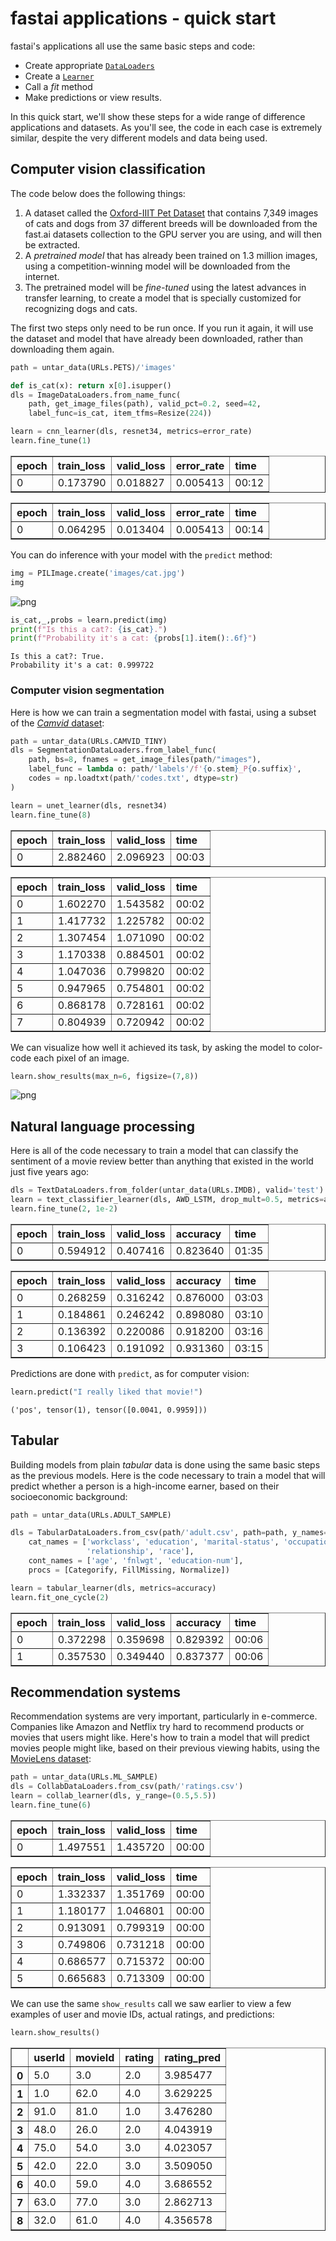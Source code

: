 # fastai applications - quick start



fastai's applications all use the same basic steps and code:

- Create appropriate [`DataLoaders`](/data.core.html#DataLoaders)
- Create a [`Learner`](/learner.html#Learner)
- Call a *fit* method
- Make predictions or view results.

In this quick start, we'll show these steps for a wide range of difference applications and datasets. As you'll see, the code in each case is extremely similar, despite the very different models and data being used.

## Computer vision classification

The code below does the following things:

1. A dataset called the [Oxford-IIIT Pet Dataset](http://www.robots.ox.ac.uk/~vgg/data/pets/) that contains 7,349 images of cats and dogs from 37 different breeds will be downloaded from the fast.ai datasets collection to the GPU server you are using, and will then be extracted.
2. A *pretrained model* that has already been trained on 1.3 million images, using a competition-winning model will be downloaded from the internet.
3. The pretrained model will be *fine-tuned* using the latest advances in transfer learning, to create a model that is specially customized for recognizing dogs and cats.

The first two steps only need to be run once. If you run it again, it will use the dataset and model that have already been downloaded, rather than downloading them again.

```python
path = untar_data(URLs.PETS)/'images'

def is_cat(x): return x[0].isupper()
dls = ImageDataLoaders.from_name_func(
    path, get_image_files(path), valid_pct=0.2, seed=42,
    label_func=is_cat, item_tfms=Resize(224))

learn = cnn_learner(dls, resnet34, metrics=error_rate)
learn.fine_tune(1)
```


<table border="1" class="dataframe">
  <thead>
    <tr style="text-align: left;">
      <th>epoch</th>
      <th>train_loss</th>
      <th>valid_loss</th>
      <th>error_rate</th>
      <th>time</th>
    </tr>
  </thead>
  <tbody>
    <tr>
      <td>0</td>
      <td>0.173790</td>
      <td>0.018827</td>
      <td>0.005413</td>
      <td>00:12</td>
    </tr>
  </tbody>
</table>



<table border="1" class="dataframe">
  <thead>
    <tr style="text-align: left;">
      <th>epoch</th>
      <th>train_loss</th>
      <th>valid_loss</th>
      <th>error_rate</th>
      <th>time</th>
    </tr>
  </thead>
  <tbody>
    <tr>
      <td>0</td>
      <td>0.064295</td>
      <td>0.013404</td>
      <td>0.005413</td>
      <td>00:14</td>
    </tr>
  </tbody>
</table>


You can do inference with your model with the `predict` method:

```python
img = PILImage.create('images/cat.jpg')
img
```




![png](output_6_0.png)



```python
is_cat,_,probs = learn.predict(img)
print(f"Is this a cat?: {is_cat}.")
print(f"Probability it's a cat: {probs[1].item():.6f}")
```





    Is this a cat?: True.
    Probability it's a cat: 0.999722


### Computer vision segmentation

Here is how we can train a segmentation model with fastai, using a subset of the [*Camvid* dataset](http://www0.cs.ucl.ac.uk/staff/G.Brostow/papers/Brostow_2009-PRL.pdf):

```python
path = untar_data(URLs.CAMVID_TINY)
dls = SegmentationDataLoaders.from_label_func(
    path, bs=8, fnames = get_image_files(path/"images"),
    label_func = lambda o: path/'labels'/f'{o.stem}_P{o.suffix}',
    codes = np.loadtxt(path/'codes.txt', dtype=str)
)

learn = unet_learner(dls, resnet34)
learn.fine_tune(8)
```


<table border="1" class="dataframe">
  <thead>
    <tr style="text-align: left;">
      <th>epoch</th>
      <th>train_loss</th>
      <th>valid_loss</th>
      <th>time</th>
    </tr>
  </thead>
  <tbody>
    <tr>
      <td>0</td>
      <td>2.882460</td>
      <td>2.096923</td>
      <td>00:03</td>
    </tr>
  </tbody>
</table>



<table border="1" class="dataframe">
  <thead>
    <tr style="text-align: left;">
      <th>epoch</th>
      <th>train_loss</th>
      <th>valid_loss</th>
      <th>time</th>
    </tr>
  </thead>
  <tbody>
    <tr>
      <td>0</td>
      <td>1.602270</td>
      <td>1.543582</td>
      <td>00:02</td>
    </tr>
    <tr>
      <td>1</td>
      <td>1.417732</td>
      <td>1.225782</td>
      <td>00:02</td>
    </tr>
    <tr>
      <td>2</td>
      <td>1.307454</td>
      <td>1.071090</td>
      <td>00:02</td>
    </tr>
    <tr>
      <td>3</td>
      <td>1.170338</td>
      <td>0.884501</td>
      <td>00:02</td>
    </tr>
    <tr>
      <td>4</td>
      <td>1.047036</td>
      <td>0.799820</td>
      <td>00:02</td>
    </tr>
    <tr>
      <td>5</td>
      <td>0.947965</td>
      <td>0.754801</td>
      <td>00:02</td>
    </tr>
    <tr>
      <td>6</td>
      <td>0.868178</td>
      <td>0.728161</td>
      <td>00:02</td>
    </tr>
    <tr>
      <td>7</td>
      <td>0.804939</td>
      <td>0.720942</td>
      <td>00:02</td>
    </tr>
  </tbody>
</table>


We can visualize how well it achieved its task, by asking the model to color-code each pixel of an image.

```python
learn.show_results(max_n=6, figsize=(7,8))
```






![png](output_12_1.png)


## Natural language processing

Here is all of the code necessary to train a model that can classify the sentiment of a movie review better than anything that existed in the world just five years ago:

```python
dls = TextDataLoaders.from_folder(untar_data(URLs.IMDB), valid='test')
learn = text_classifier_learner(dls, AWD_LSTM, drop_mult=0.5, metrics=accuracy)
learn.fine_tune(2, 1e-2)
```






<table border="1" class="dataframe">
  <thead>
    <tr style="text-align: left;">
      <th>epoch</th>
      <th>train_loss</th>
      <th>valid_loss</th>
      <th>accuracy</th>
      <th>time</th>
    </tr>
  </thead>
  <tbody>
    <tr>
      <td>0</td>
      <td>0.594912</td>
      <td>0.407416</td>
      <td>0.823640</td>
      <td>01:35</td>
    </tr>
  </tbody>
</table>



<table border="1" class="dataframe">
  <thead>
    <tr style="text-align: left;">
      <th>epoch</th>
      <th>train_loss</th>
      <th>valid_loss</th>
      <th>accuracy</th>
      <th>time</th>
    </tr>
  </thead>
  <tbody>
    <tr>
      <td>0</td>
      <td>0.268259</td>
      <td>0.316242</td>
      <td>0.876000</td>
      <td>03:03</td>
    </tr>
    <tr>
      <td>1</td>
      <td>0.184861</td>
      <td>0.246242</td>
      <td>0.898080</td>
      <td>03:10</td>
    </tr>
    <tr>
      <td>2</td>
      <td>0.136392</td>
      <td>0.220086</td>
      <td>0.918200</td>
      <td>03:16</td>
    </tr>
    <tr>
      <td>3</td>
      <td>0.106423</td>
      <td>0.191092</td>
      <td>0.931360</td>
      <td>03:15</td>
    </tr>
  </tbody>
</table>


Predictions are done with `predict`, as for computer vision:

```python
learn.predict("I really liked that movie!")
```








    ('pos', tensor(1), tensor([0.0041, 0.9959]))



## Tabular

Building models from plain *tabular* data is done using the same basic steps as the previous models. Here is the code necessary to train a model that will predict whether a person is a high-income earner, based on their socioeconomic background:

```python
path = untar_data(URLs.ADULT_SAMPLE)

dls = TabularDataLoaders.from_csv(path/'adult.csv', path=path, y_names="salary",
    cat_names = ['workclass', 'education', 'marital-status', 'occupation',
                 'relationship', 'race'],
    cont_names = ['age', 'fnlwgt', 'education-num'],
    procs = [Categorify, FillMissing, Normalize])

learn = tabular_learner(dls, metrics=accuracy)
learn.fit_one_cycle(2)
```


<table border="1" class="dataframe">
  <thead>
    <tr style="text-align: left;">
      <th>epoch</th>
      <th>train_loss</th>
      <th>valid_loss</th>
      <th>accuracy</th>
      <th>time</th>
    </tr>
  </thead>
  <tbody>
    <tr>
      <td>0</td>
      <td>0.372298</td>
      <td>0.359698</td>
      <td>0.829392</td>
      <td>00:06</td>
    </tr>
    <tr>
      <td>1</td>
      <td>0.357530</td>
      <td>0.349440</td>
      <td>0.837377</td>
      <td>00:06</td>
    </tr>
  </tbody>
</table>


## Recommendation systems

Recommendation systems are very important, particularly in e-commerce. Companies like Amazon and Netflix try hard to recommend products or movies that users might like. Here's how to train a model that will predict movies people might like, based on their previous viewing habits, using the [MovieLens dataset](https://doi.org/10.1145/2827872):

```python
path = untar_data(URLs.ML_SAMPLE)
dls = CollabDataLoaders.from_csv(path/'ratings.csv')
learn = collab_learner(dls, y_range=(0.5,5.5))
learn.fine_tune(6)
```


<table border="1" class="dataframe">
  <thead>
    <tr style="text-align: left;">
      <th>epoch</th>
      <th>train_loss</th>
      <th>valid_loss</th>
      <th>time</th>
    </tr>
  </thead>
  <tbody>
    <tr>
      <td>0</td>
      <td>1.497551</td>
      <td>1.435720</td>
      <td>00:00</td>
    </tr>
  </tbody>
</table>



<table border="1" class="dataframe">
  <thead>
    <tr style="text-align: left;">
      <th>epoch</th>
      <th>train_loss</th>
      <th>valid_loss</th>
      <th>time</th>
    </tr>
  </thead>
  <tbody>
    <tr>
      <td>0</td>
      <td>1.332337</td>
      <td>1.351769</td>
      <td>00:00</td>
    </tr>
    <tr>
      <td>1</td>
      <td>1.180177</td>
      <td>1.046801</td>
      <td>00:00</td>
    </tr>
    <tr>
      <td>2</td>
      <td>0.913091</td>
      <td>0.799319</td>
      <td>00:00</td>
    </tr>
    <tr>
      <td>3</td>
      <td>0.749806</td>
      <td>0.731218</td>
      <td>00:00</td>
    </tr>
    <tr>
      <td>4</td>
      <td>0.686577</td>
      <td>0.715372</td>
      <td>00:00</td>
    </tr>
    <tr>
      <td>5</td>
      <td>0.665683</td>
      <td>0.713309</td>
      <td>00:00</td>
    </tr>
  </tbody>
</table>


We can use the same `show_results` call we saw earlier to view a few examples of user and movie IDs, actual ratings, and predictions:

```python
learn.show_results()
```






<table border="1" class="dataframe">
  <thead>
    <tr style="text-align: right;">
      <th></th>
      <th>userId</th>
      <th>movieId</th>
      <th>rating</th>
      <th>rating_pred</th>
    </tr>
  </thead>
  <tbody>
    <tr>
      <th>0</th>
      <td>5.0</td>
      <td>3.0</td>
      <td>2.0</td>
      <td>3.985477</td>
    </tr>
    <tr>
      <th>1</th>
      <td>1.0</td>
      <td>62.0</td>
      <td>4.0</td>
      <td>3.629225</td>
    </tr>
    <tr>
      <th>2</th>
      <td>91.0</td>
      <td>81.0</td>
      <td>1.0</td>
      <td>3.476280</td>
    </tr>
    <tr>
      <th>3</th>
      <td>48.0</td>
      <td>26.0</td>
      <td>2.0</td>
      <td>4.043919</td>
    </tr>
    <tr>
      <th>4</th>
      <td>75.0</td>
      <td>54.0</td>
      <td>3.0</td>
      <td>4.023057</td>
    </tr>
    <tr>
      <th>5</th>
      <td>42.0</td>
      <td>22.0</td>
      <td>3.0</td>
      <td>3.509050</td>
    </tr>
    <tr>
      <th>6</th>
      <td>40.0</td>
      <td>59.0</td>
      <td>4.0</td>
      <td>3.686552</td>
    </tr>
    <tr>
      <th>7</th>
      <td>63.0</td>
      <td>77.0</td>
      <td>3.0</td>
      <td>2.862713</td>
    </tr>
    <tr>
      <th>8</th>
      <td>32.0</td>
      <td>61.0</td>
      <td>4.0</td>
      <td>4.356578</td>
    </tr>
  </tbody>
</table>

